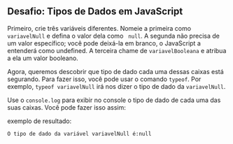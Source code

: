 ## Desafio: Tipos de Dados em JavaScript

Primeiro, crie três variáveis diferentes. Nomeie a primeira como `variavelNull` e defina o valor dela como ` null`. A segunda não precisa de um valor específico; você pode deixá-la em branco, o JavaScript a entenderá como undefined. A terceira chame de `variavelBooleana` e atribua a ela um valor booleano.

Agora, queremos descobrir que tipo de dado cada uma dessas caixas está segurando. Para fazer isso, você pode usar o comando `typeof`. Por exemplo, `typeof variavelNull` irá nos dizer o tipo de dado da `variavelNull`.

Use o `console.log` para exibir no console o tipo de dado de cada uma das suas caixas. Você pode fazer isso assim:

exemplo de resultado:

`O tipo de dado da variável variavelNull é:null`

